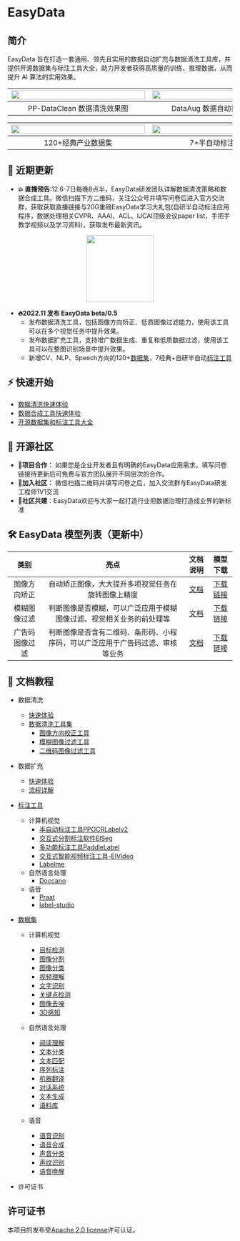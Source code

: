 # EasyData



## 简介

EasyData 旨在打造一套通用、领先且实用的数据自动扩充与数据清洗工具库，并提供开源数据集与标注工具大全，助力开发者获得高质量的训练、推理数据，从而提升 AI 算法的实用效果。


|  <img src="https://user-images.githubusercontent.com/45199522/202378223-f7899f71-ae05-4f2a-b814-60707c013c1f.gif"  width = "300" height="60%" />                      | <img src="https://user-images.githubusercontent.com/59186797/202600222-a18e467d-5d93-41e1-80de-e3cac93c71fd.gif" width="300" height="60%"/> | 
| :----------------------------------------------------: | :-------------: | 
| PP-DataClean 数据清洗效果图   | DataAug 数据自动扩充效果图 |

  <img src="https://user-images.githubusercontent.com/59186797/202604566-56083c28-a17c-4a60-ba6c-acfb1bdda2d7.gif"  width = "300" height = "60%" />                      | <img src="https://user-images.githubusercontent.com/59186797/202602413-00a7c51e-4e97-4f37-9fa0-febe6c2f69f3.gif" width="300" height = "60%"/> | 
| :----------------------------------------------------: | :-------------: | 
| 120+经典产业数据集   | 7+半自动标注工具 |





## 📣 近期更新

- **💥 直播预告**:12.6-7日每晚8点半，EasyData研发团队详解数据清洗策略和数据合成工具。微信扫描下方二维码，关注公众号并填写问卷后进入官方交流群，获取获取直播链接与20G重磅EasyData学习大礼包(自研半自动标注应用程序，数据处理相关CVPR、AAAI、ACL、IJCAI顶级会议paper list，手把手教学视频以及学习资料)，获取发布最新资讯。

 <div align="center">
<img src="https://user-images.githubusercontent.com/59186797/200607111-ae440419-d302-4bdc-9970-5d9dba08ea0f.jpg"  width = "150" height = "150" />
</div>

- **🔥2022.11 发布 EasyData beta/0.5**
  - 发布数据清洗工具，包括图像方向矫正、低质图像过滤能力，使用该工具可以在多个视觉任务中提升效果。
  - 发布数据扩充工具，支持增广数据生成、重复和低质数据过滤，使用该工具可以在整图识别场景中提升效果。
  - 新增CV、NLP、Speech方向的120+[数据集](docs/zh_CN/datasets/dataset.md)，7经典+自研半自动[标注工具](docs/zh_CN/datasets/dataset.md)



## ⚡ 快速开始

- [数据清洗快速体验](docs/zh_CN/PP-DataClean/quick_start.md)
- [数据合成工具快速体验](docs/zh_CN/DataAug/quick_start.md)
- [开源数据集和标注工具大全](docs/zh_CN/datasets/dataset.md)

## 👫 开源社区

- **📑项目合作：** 如果您是企业开发者且有明确的EasyData应用需求，填写问卷链接待更新后可免费与官方团队展开不同层次的合作。
- **👫加入社区：** 微信扫描二维码并填写问卷之后，加入交流群与EasyData研发工程师1V1交流
- **🎁社区共建**：EasyData欢迎与大家一起打造行业把数据治理打造成业界的新标准



## 🛠️ EasyData 模型列表（更新中）

| 类别 | 亮点 | 文档说明 | 模型下载 |
| :--: | :--: | :------: | :------: |
|图像方向矫正|自动矫正图像，大大提升多项视觉任务在旋转图像上精度|[文档](docs/zh_CN/PP-DataClean/image_orientation_correction.md)|[下载链接](https://paddleclas.bj.bcebos.com/models/PULC/inference/image_orientation_infer.tar)|
|模糊图像过滤|判断图像是否模糊，可以广泛应用于模糊图像过滤、视觉相关业务的前处理等|[文档](docs/zh_CN/PP-DataClean/blured_image_filtering.md)|[下载链接](https://paddleclas.bj.bcebos.com/models/PULC/inference/clarity_assessment_infer.tar)|
|广告码图像过滤|判断图像是否含有二维码、条形码、小程序码，可以广泛应用于广告码过滤、审核等业务|[文档](docs/zh_CN/PP-DataClean/code_image_filtering.md)|[下载链接](https://paddleclas.bj.bcebos.com/models/PULC/inference/code_exists_infer.tar)|


## 📖 文档教程

- 数据清洗
  - [快速体验](docs/zh_CN/PP-DataClean/quick_start.md)
  - [数据清洗工具集](docs/zh_CN/PP-DataClean/PP-DataClean.md)
    - [图像方向校正工具](docs/zh_CN/PP-DataClean/image_orientation_correction.md)
    - [模糊图像过滤工具](docs/zh_CN/PP-DataClean/blured_image_filtering.md)
    - [二维码图像过滤工具](docs/zh_CN/PP-DataClean/code_image_filtering.md)
- 数据扩充
  - [快速体验](docs/zh_CN/DataAug/quick_start.md)
  - [流程详解](docs/zh_CN/DataAug/DataAug.md)
  
- [标注工具](docs/zh_CN/datasets/dataset.md)
  - 计算机视觉
    - [半自动标注工具PPOCRLabelv2](docs/zh_CN/datasets/Annotation_tool/PPOCRLabelv2.md)
    - [交互式分割标注软件EISeg](docs/zh_CN/datasets/Annotation_tool/EISeg.md)
    - [多功能标注工具PaddleLabel](docs/zh_CN/datasets/Annotation_tool/PaddleLabel.md)
    - [交互式智能视频标注工具-EIVideo](docs/zh_CN/datasets/Annotation_tool/EIVideo.md)
    - [Labelme](https://github.com/wkentaro/labelme)
  - 自然语言处理
    - [Doccano](docs/zh_CN/datasets/Annotation_tool/doccano.md)
  - 语音
    - [Praat](docs/zh_CN/datasets/Annotation_tool/Speech.md)
    - [label-studio](docs/zh_CN/datasets/Annotation_tool/Speech.md)
- [数据集](docs/zh_CN/datasets/dataset.md)
  - 计算机视觉
    - [目标检测](docs/zh_CN/datasets/datasets/Detection.md)
    - [图像分割](docs/zh_CN/datasets/datasets/Segmentation.md)
    - [图像分类](docs/zh_CN/datasets/datasets/Clas.md)
    - [视频理解](docs/zh_CN/datasets/datasets/Video.md)
    - [文字识别](docs/zh_CN/datasets/datasets/OCR.md)
    - [关键点检测](docs/zh_CN/datasets/datasets/Keypoints.md)
    - [图像去噪](docs/zh_CN/datasets/datasets/Image_Denoising.md)
    - [3D感知](docs/zh_CN/datasets/datasets/3D.md)

  - 自然语言处理
    - [阅读理解](docs/zh_CN/datasets/datasets/NLP.md)
    - [文本分类](docs/zh_CN/datasets/datasets/NLP.md)
    - [文本匹配](docs/zh_CN/datasets/datasets/NLP.md)
    - [序列标注](docs/zh_CN/datasets/datasets/NLP.md)
    - [机器翻译](docs/zh_CN/datasets/datasets/NLP.md)
    - [对话系统](docs/zh_CN/datasets/datasets/NLP.md)
    - [文本生成](docs/zh_CN/datasets/datasets/NLP.md)
    - [语料库](docs/zh_CN/datasets/datasets/NLP.md)
  - 语音
    - [语音识别](docs/zh_CN/datasets/datasets/Speech.md)
    - [语音合成](docs/zh_CN/datasets/datasets/Speech.md)
    - [声音分类](docs/zh_CN/datasets/datasets/Speech.md)
    - [声纹识别](docs/zh_CN/datasets/datasets/Speech.md)
    - [语音唤醒](docs/zh_CN/datasets/datasets/Speech.md)
- 许可证书


## 许可证书
本项目的发布受<a href="https://github.com/PaddlePaddle/PaddleOCR/blob/master/LICENSE">Apache 2.0 license</a>许可认证。
